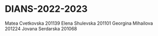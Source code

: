 # DIANS-2022-2023
Matea Cvetkovska 201139
Elena Shulevska 201101
Georgina Mihailova 201224
Jovana Serdarska 201068
